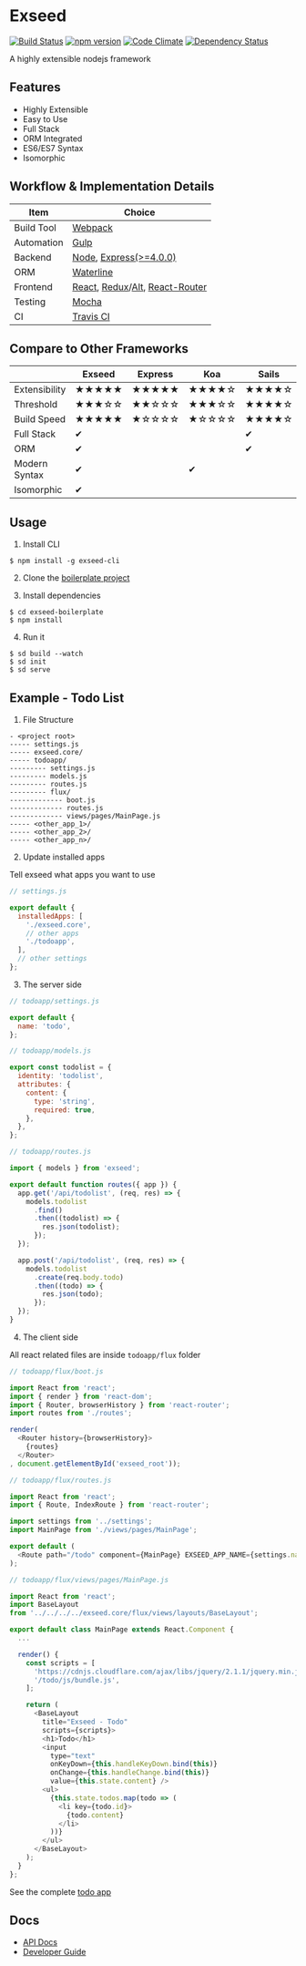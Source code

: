 # Exseed

[![Build Status](https://travis-ci.org/exseed/exseed.svg?branch=master)](https://travis-ci.org/exseed/exseed)
[![npm version](https://badge.fury.io/js/exseed.svg)](https://badge.fury.io/js/exseed)
[![Code Climate](https://codeclimate.com/github/exseed/exseed/badges/gpa.svg)](https://codeclimate.com/github/exseed/exseed)
[![Dependency Status](https://david-dm.org/exseed/exseed.svg)](https://david-dm.org/exseed/exseed)

A highly extensible nodejs framework

## Features

- Highly Extensible
- Easy to Use
- Full Stack
- ORM Integrated
- ES6/ES7 Syntax
- Isomorphic

## Workflow & Implementation Details

| Item       | Choice |
|------------|--------|
| Build Tool | [Webpack](https://github.com/webpack/webpack) |
| Automation | [Gulp](https://github.com/gulpjs/gulp) |
| Backend    | [Node](https://nodejs.org/en/), [Express(>=4.0.0)](http://expressjs.com/) |
| ORM        | [Waterline](https://github.com/balderdashy/waterline) |
| Frontend   | [React](https://facebook.github.io/react/), [Redux](https://github.com/rackt/redux)/[Alt](http://alt.js.org/), [React-Router](https://github.com/rackt/react-router) |
| Testing    | [Mocha](https://mochajs.org/) |
| CI         | [Travis CI](https://travis-ci.org/) |

## Compare to Other Frameworks

|               | Exseed   | Express | Koa    | Sails  | Hapi   |
| ------------- | ------ | ------- | ------ | ------ | ------ |
| Extensibility | ★★★★★ | ★★★★★ | ★★★★☆ | ★★★★☆ | ★★★★☆ |
| Threshold     | ★★★☆☆ | ★★☆☆☆ | ★★★☆☆ | ★★★★☆ | ★★☆☆☆ |
| Build Speed   | ★★★★★ | ★☆☆☆☆ | ★☆☆☆☆ | ★★★★☆ | ★☆☆☆☆ |
| Full Stack    | ✔      |         |        | ✔      |        |
| ORM           | ✔      |         |        | ✔      |        |
| Modern Syntax | ✔      |         | ✔      |        |        |
| Isomorphic    | ✔      |         |        |        |        |

## Usage

1. Install CLI

  ```
  $ npm install -g exseed-cli
  ```

2. Clone the [boilerplate project](https://github.com/exseed/exseed-boilerplate)

3. Install dependencies

  ```
  $ cd exseed-boilerplate
  $ npm install
  ```

4. Run it

  ```
  $ sd build --watch
  $ sd init
  $ sd serve
  ```

## Example - Todo List

1. File Structure

  ```
  - <project root>
  ----- settings.js
  ----- exseed.core/
  ----- todoapp/
  --------- settings.js
  --------- models.js
  --------- routes.js
  --------- flux/
  ------------- boot.js
  ------------- routes.js
  ------------- views/pages/MainPage.js
  ----- <other_app_1>/
  ----- <other_app_2>/
  ----- <other_app_n>/
  ```

2. Update installed apps

  Tell exseed what apps you want to use

  ```js
  // settings.js

  export default {
    installedApps: [
      './exseed.core',
      // other apps
      './todoapp',
    ],
    // other settings
  };
  ```

3. The server side

  ```js
  // todoapp/settings.js

  export default {
    name: 'todo',
  };
  ```

  ```js
  // todoapp/models.js

  export const todolist = {
    identity: 'todolist',
    attributes: {
      content: {
        type: 'string',
        required: true,
      },
    },
  };
  ```

  ```js
  // todoapp/routes.js
  
  import { models } from 'exseed';

  export default function routes({ app }) {
    app.get('/api/todolist', (req, res) => {
      models.todolist
        .find()
        .then((todolist) => {
          res.json(todolist);
        });
    });

    app.post('/api/todolist', (req, res) => {
      models.todolist
        .create(req.body.todo)
        .then((todo) => {
          res.json(todo);
        });
    });
  }
  ```

4. The client side

  All react related files are inside `todoapp/flux` folder

  ```js
  // todoapp/flux/boot.js

  import React from 'react';
  import { render } from 'react-dom';
  import { Router, browserHistory } from 'react-router';
  import routes from './routes';

  render(
    <Router history={browserHistory}>
      {routes}
    </Router>
  , document.getElementById('exseed_root'));
  ```

  ```js
  // todoapp/flux/routes.js

  import React from 'react';
  import { Route, IndexRoute } from 'react-router';

  import settings from '../settings';
  import MainPage from './views/pages/MainPage';

  export default (
    <Route path="/todo" component={MainPage} EXSEED_APP_NAME={settings.name} />
  );
  ```

  ```js
  // todoapp/flux/views/pages/MainPage.js

  import React from 'react';
  import BaseLayout
  from '../../../../exseed.core/flux/views/layouts/BaseLayout';

  export default class MainPage extends React.Component {
    ...

    render() {
      const scripts = [
        'https://cdnjs.cloudflare.com/ajax/libs/jquery/2.1.1/jquery.min.js',
        '/todo/js/bundle.js',
      ];

      return (
        <BaseLayout
          title="Exseed - Todo"
          scripts={scripts}>
          <h1>Todo</h1>
          <input
            type="text"
            onKeyDown={this.handleKeyDown.bind(this)}
            onChange={this.handleChange.bind(this)}
            value={this.state.content} />
          <ul>
            {this.state.todos.map(todo => (
              <li key={todo.id}>
                {todo.content}
              </li>
            ))}
          </ul>
        </BaseLayout>
      );
    }
  };
  ```

See the complete [todo app](https://github.com/exseed/exseed-boilerplate/tree/master/src/todoapp)

## Docs

- [API Docs](http://exseed.github.io/docs/exseed/0.1.15)
- [Developer Guide](https://github.com/exseed/exseed/blob/master/docs%2Fdeveloper%20guide.md)
